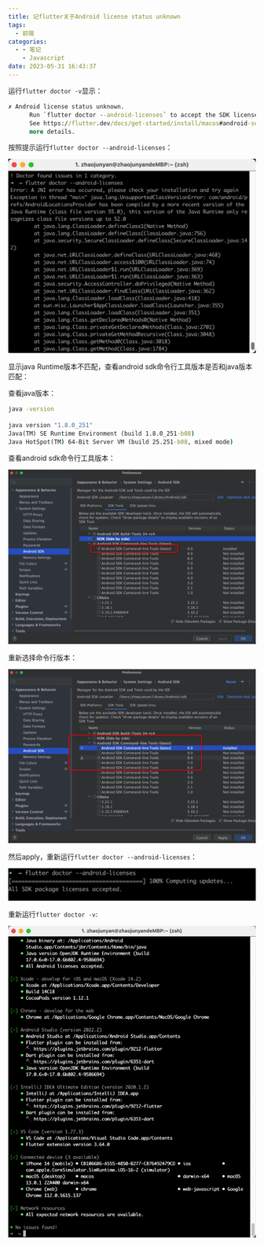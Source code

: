 ```yaml
---
title: 记flutter关于Android license status unknown
tags:
  - 前端
categories:
  - - 笔记
    - Javascript
date: 2023-05-31 16:43:37
---
```


运行`flutter doctor -v`显示：

```cmd
✗ Android license status unknown.
      Run `flutter doctor --android-licenses` to accept the SDK licenses.
      See https://flutter.dev/docs/get-started/install/macos#android-setup for
      more details.
```

按照提示运行`flutter doctor --android-licenses`：

![flutter](/images/flutter_license.jpg)

显示java Runtime版本不匹配，查看android sdk命令行工具版本是否和java版本匹配：

查看java版本：

```cmd
java -version

java version "1.8.0_251"
Java(TM) SE Runtime Environment (build 1.8.0_251-b08)
Java HotSpot(TM) 64-Bit Server VM (build 25.251-b08, mixed mode)
```

查看android sdk命令行工具版本：

![flutter](/images/flutter_java_version.jpg)

重新选择命令行版本：

![flutter](/images/flutter_line_version.jpg)

然后apply，重新运行`flutter doctor --android-licenses`：

![flutter](/images/flutter_license_done.jpg)

重新运行`flutter doctor -v`:

![flutter](/images/flutter_doctor_done.jpg)